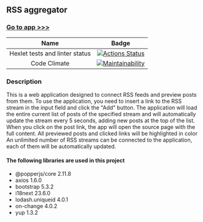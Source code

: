 ## RSS aggregator

### [Go to app >>>](<https://rss-aggregtor-al-shvets.vercel.app/>)

Name | Badge
:-----: | :----:
Hexlet tests and linter status | [![Actions Status](https://github.com/aleksei-shvets/frontend-project-11/actions/workflows/hexlet-check.yml/badge.svg)](https://github.com/aleksei-shvets/frontend-project-11/actions)
Code Climate | [![Maintainability](https://api.codeclimate.com/v1/badges/67e0356c794b61de0645/maintainability)](https://codeclimate.com/github/aleksei-shvets/frontend-project-11/maintainability)

### Description

This is a web application designed to connect RSS feeds and preview posts from them.
To use the application, you need to insert a link to the RSS stream in the input field and click the "Add" button. The application will load the entire current list of posts of the specified stream and will automatically update the stream every 5 seconds, adding new posts at the top of the list.
When you click on the post link, the app will open the source page with the full content.
All previewed posts and clicked links will be highlighted in color
An unlimited number of RSS streams can be connected to the application, each of them will be automatically updated.

#### The following libraries are used in this project

* @popperjs/core 2.11.8
* axios 1.6.0
* bootstrap 5.3.2
* i18next 23.6.0
* lodash.uniqueid 4.0.1
* on-change 4.0.2
* yup 1.3.2
